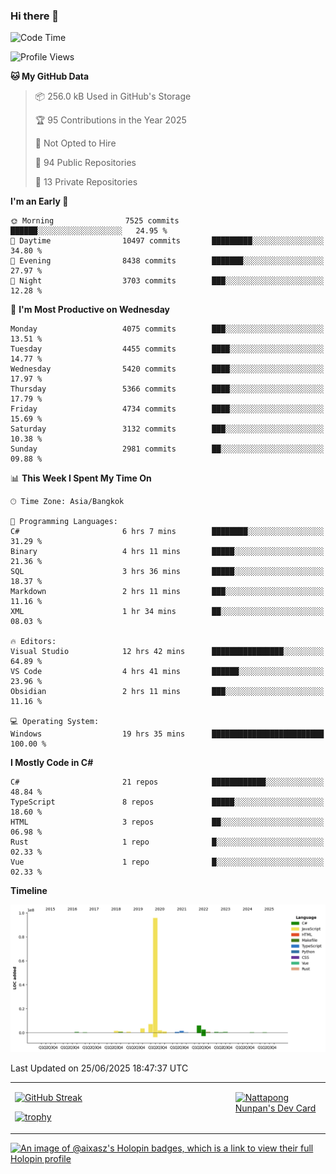 ### Hi there 👋

<!--START_SECTION:waka-->
![Code Time](http://img.shields.io/badge/Code%20Time-2%2C369%20hrs%2055%20mins-blue)

![Profile Views](http://img.shields.io/badge/Profile%20Views-0-blue)

**🐱 My GitHub Data** 

> 📦 256.0 kB Used in GitHub's Storage 
 > 
> 🏆 95 Contributions in the Year 2025
 > 
> 🚫 Not Opted to Hire
 > 
> 📜 94 Public Repositories 
 > 
> 🔑 13 Private Repositories 
 > 
**I'm an Early 🐤** 

```text
🌞 Morning                7525 commits        ██████░░░░░░░░░░░░░░░░░░░   24.95 % 
🌆 Daytime                10497 commits       █████████░░░░░░░░░░░░░░░░   34.80 % 
🌃 Evening                8438 commits        ███████░░░░░░░░░░░░░░░░░░   27.97 % 
🌙 Night                  3703 commits        ███░░░░░░░░░░░░░░░░░░░░░░   12.28 % 
```
📅 **I'm Most Productive on Wednesday** 

```text
Monday                   4075 commits        ███░░░░░░░░░░░░░░░░░░░░░░   13.51 % 
Tuesday                  4455 commits        ████░░░░░░░░░░░░░░░░░░░░░   14.77 % 
Wednesday                5420 commits        ████░░░░░░░░░░░░░░░░░░░░░   17.97 % 
Thursday                 5366 commits        ████░░░░░░░░░░░░░░░░░░░░░   17.79 % 
Friday                   4734 commits        ████░░░░░░░░░░░░░░░░░░░░░   15.69 % 
Saturday                 3132 commits        ███░░░░░░░░░░░░░░░░░░░░░░   10.38 % 
Sunday                   2981 commits        ██░░░░░░░░░░░░░░░░░░░░░░░   09.88 % 
```


📊 **This Week I Spent My Time On** 

```text
🕑︎ Time Zone: Asia/Bangkok

💬 Programming Languages: 
C#                       6 hrs 7 mins        ████████░░░░░░░░░░░░░░░░░   31.29 % 
Binary                   4 hrs 11 mins       █████░░░░░░░░░░░░░░░░░░░░   21.36 % 
SQL                      3 hrs 36 mins       █████░░░░░░░░░░░░░░░░░░░░   18.37 % 
Markdown                 2 hrs 11 mins       ███░░░░░░░░░░░░░░░░░░░░░░   11.16 % 
XML                      1 hr 34 mins        ██░░░░░░░░░░░░░░░░░░░░░░░   08.03 % 

🔥 Editors: 
Visual Studio            12 hrs 42 mins      ████████████████░░░░░░░░░   64.89 % 
VS Code                  4 hrs 41 mins       ██████░░░░░░░░░░░░░░░░░░░   23.96 % 
Obsidian                 2 hrs 11 mins       ███░░░░░░░░░░░░░░░░░░░░░░   11.16 % 

💻 Operating System: 
Windows                  19 hrs 35 mins      █████████████████████████   100.00 % 
```

**I Mostly Code in C#** 

```text
C#                       21 repos            ████████████░░░░░░░░░░░░░   48.84 % 
TypeScript               8 repos             █████░░░░░░░░░░░░░░░░░░░░   18.60 % 
HTML                     3 repos             ██░░░░░░░░░░░░░░░░░░░░░░░   06.98 % 
Rust                     1 repo              █░░░░░░░░░░░░░░░░░░░░░░░░   02.33 % 
Vue                      1 repo              █░░░░░░░░░░░░░░░░░░░░░░░░   02.33 % 
```



**Timeline**

![Lines of Code chart](https://raw.githubusercontent.com/aixasz/aixasz/main/assets/bar_graph.png)


 Last Updated on 25/06/2025 18:47:37 UTC
<!--END_SECTION:waka-->

<table>
<tr>
<td width="70%" valign="top">
 
 [![GitHub Streak](http://github-readme-streak-stats.herokuapp.com?user=aixasz&theme=github-dark&hide_border=true&date_format=%5BY%20%5DM%20j)](https://git.io/streak-stats)

 [![trophy](https://github-profile-trophy.vercel.app/?username=aixasz&theme=onedark)](https://github.com/ryo-ma/github-profile-trophy)
 </td>
<td width="30%" valign="top">
 
<a href="https://app.daily.dev/aixasz"><img src="https://api.daily.dev/devcards/403207936e6547c9a85ea449e9f3abe8.png?r=re8" alt="Nattapong Nunpan's Dev Card"/></a>

 </td>
</tr>
</table>

[![An image of @aixasz's Holopin badges, which is a link to view their full Holopin profile](https://holopin.me/aixasz)](https://holopin.io/@aixasz)
 
